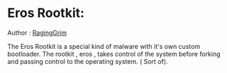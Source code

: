 # Eros Rootkit:

Author : [RagingGrim](www.github.com/RagingGrim)

The Eros Rootkit is a special kind of malware with it's own custom bootloader. The rootkit , eros , takes control of the system before forking and passing control to the operating system. ( Sort of).
